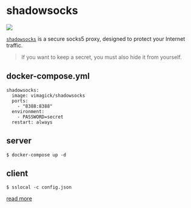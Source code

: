 shadowsocks
===========

[![](https://badge.imagelayers.io/vimagick/shadowsocks:latest.svg)](https://imagelayers.io/?images=vimagick/shadowsocks:latest 'Get your own badge on imagelayers.io')

[`shadowsocks`][1] is a secure socks5 proxy,
designed to protect your Internet traffic.

> If you want to keep a secret,
> you must also hide it from yourself.

## docker-compose.yml

```
shadowsocks:
  image: vimagick/shadowsocks
  ports:
    - "8388:8388"
  environment:
    - PASSWORD=secret
  restart: always
```

## server

```
$ docker-compose up -d
```

## client

```
$ sslocal -c config.json
```

[read more][2]

[1]: http://shadowsocks.org
[2]: https://github.com/shadowsocks/shadowsocks/wiki/Configuration-via-Config-File
